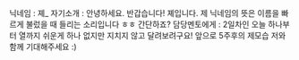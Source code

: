 닉네임 : 졔_
자기소개 : 안녕하세요. 반갑습니다! 졔입니다. 제 닉네임의 뜻은 이름을 빠르게 불렀을 때 들리는 소리입니다 ㅎㅎ 간단하죠? 
담당멘토에게 : 2일차인 오늘 하나부터 열까지 쉬운게 하나 없지만 지치지 않고 달려보려구요! 앞으로 5주후의 제모습 저와 함께 기대해주세요 :)
